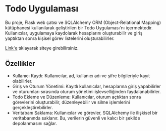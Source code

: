 # Todo Uygulaması

Bu proje, Flask web çatısı ve SQLAlchemy ORM (Object-Relational Mapping) kütüphanesi kullanılarak geliştirilen bir Todo Uygulaması'nı içermektedir. Kullanıcılar, uygulamaya kaydolarak hesaplarını oluşturabilir ve giriş yaptıktan sonra kişisel görev listelerini oluşturabilirler.

[Link'e](apps.pythonanywhere.com) tıklayarak siteye girebilirsiniz.

## Özellikler

- Kullanıcı Kaydı: Kullanıcılar, ad, kullanıcı adı ve şifre bilgileriyle kayıt olabilirler.
- Giriş ve Oturum Yönetimi: Kayıtlı kullanıcılar, hesaplarına giriş yapabilirler ve oturumları sırasında oturum yönetimi işlevselliğinden faydalanabilirler.
- Todo Ekleme ve Düzenleme: Kullanıcılar, oturum açtıktan sonra görevlerini oluşturabilir, düzenleyebilir ve silme işlemlerini gerçekleştirebilirler.
- Veritabanı Saklama: Kullanıcılar ve görevler, SQLAlchemy ile ilişkisel bir veritabanında saklanır. Bu, verilerin güvenli ve kalıcı bir şekilde depolanmasını sağlar.
